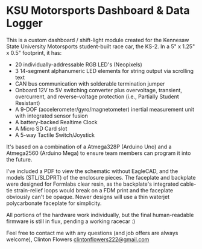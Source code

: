 # KSU Motorsports Dashboard & Data Logger

This is a custom dashboard / shift-light module created for the Kennesaw State University Motorsports student-built race car, the KS-2.
In a 5" x 1.25" x 0.5" footprint, it has:

* 20 individually-addressable RGB LED's (Neopixels)
* 3 14-segment alphanumeric LED elements for string output via scrolling text
* CAN bus communication with solderable termination jumper
* Onboard 12V to 5V switching converter plus overvoltage, transient, overcurrent, and reverse-voltage protection (i.e., Partially Student Resistant)
* A 9-DOF (accelerometer/gyro/magnetometer) inertial measurement unit with integrated sensor fusion
* A battery-backed Realtime Clock
* A Micro SD Card slot
* A 5-way Tactile Switch/Joystick

It's based on a combination of a Atmega328P (Arduino Uno) and a Atmega2560 (Arduino Mega) to ensure team members can program it into the future.

I've included a PDF to view the schematic without EagleCAD, and the models (STL/SLDPRT) of the enclosure pieces. The faceplate and backplate were designed for Formlabs clear resin, as the backplate's integrated cable-tie strain-relief loops would break on a FDM print and the faceplate obviously can't be opaque. Newer designs will use a thin waterjet polycarbonate faceplate for simplicity.

All portions of the hardware work individually, but the final human-readable firmware is still in flux, pending a working racecar :)

Feel free to contact me with any questions (and job offers are always welcome),
Clinton Flowers
clintonflowers222@gmail.com
